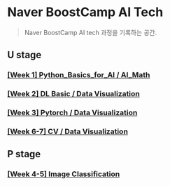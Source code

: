 # Naver BoostCamp AI Tech
> Naver BoostCamp AI tech 과정을 기록하는 공간.

## U stage
### [[Week 1] Python_Basics_for_AI / AI_Math ](./week1)

### [[Week 2] DL Basic / Data Visualization ](./week2)

### [[Week 3] Pytorch / Data Visualization ](./week3)

### [[Week 6-7] CV / Data Visualization](./week6-7)
## P stage
### [[Week 4-5] Image Classification](./week4-5)
